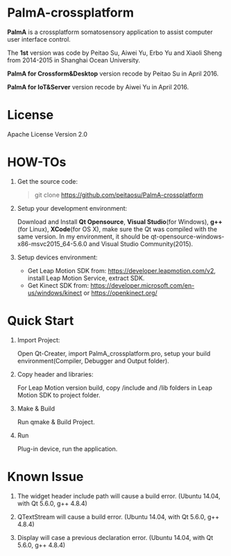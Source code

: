 # PalmA-crossplatform

**PalmA** is a crossplatform somatosensory application to assist computer user interface control.

The **1st** version was code by Peitao Su, Aiwei Yu, Erbo Yu and Xiaoli Sheng from 2014-2015 in Shanghai Ocean University.

**PalmA for Crossform&Desktop** version recode by Peitao Su in April 2016.

**PalmA for IoT&Server** version recode by Aiwei Yu in April 2016.

License
=======
Apache License Version 2.0

HOW-TOs
=======
1. Get the source code:

    > git clone https://github.com/peitaosu/PalmA-crossplatform

2. Setup your development environment:

    Download and Install **Qt Opensource**, **Visual Studio**(for Windows), **g++**(for Linux), **XCode**(for OS X), make sure the Qt was compiled with the same version. In my environment, it should be qt-opensource-windows-x86-msvc2015_64-5.6.0 and Visual Studio Community(2015).

3. Setup devices environment:

    * Get Leap Motion SDK from: https://developer.leapmotion.com/v2, install Leap Motion Service, extract SDK.
    * Get Kinect SDK from: https://developer.microsoft.com/en-us/windows/kinect or https://openkinect.org/
  
Quick Start
===========
1. Import Project:

    Open Qt-Creater, import PalmA_crossplatform.pro, setup your build environment(Compiler, Debugger and Output folder).

2. Copy header and libraries:

    For Leap Motion version build, copy /include and /lib folders in Leap Motion SDK to project folder.

3. Make & Build

    Run qmake & Build Project.

4. Run

    Plug-in device, run the application.

Known Issue
===========
1. The widget header include path will cause a build error. (Ubuntu 14.04, with Qt 5.6.0, g++ 4.8.4)

2. QTextStream will cause a build error. (Ubuntu 14.04, with Qt 5.6.0, g++ 4.8.4)

3. Display will case a previous declaration error. (Ubuntu 14.04, with Qt 5.6.0, g++ 4.8.4)
